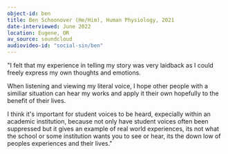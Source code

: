 ```yaml
---
object-id: ben
title: Ben Schoonover (He/Him), Human Physiology, 2021
date-interviewed: June 2022
location: Eugene, OR
av_source: soundcloud
audiovideo-id: "social-sin/ben"
---
```


"I felt that my experience in telling my story was very laidback as I could freely express my own thoughts and emotions.

When listening and viewing my literal voice, I hope other people with a similiar situation can hear my works and apply it their own hopefully to the benefit of their lives.

I think it's important for student voices to be heard, expecially within an academic institution, because not only have student voices often been suppressed but it gives an example of real world experiences, its not what the school or some institution wants you to see or hear, its the down low of peoples experiences and their lives."
